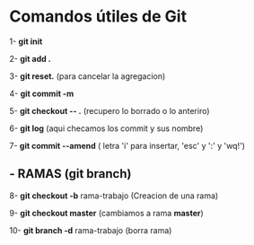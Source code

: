 # Comandos útiles de Git

1- **git init**

2- **git add .**

3- **git reset.**            (para cancelar la agregacion)

4- **git commit -m**

5- **git checkout -- .**     (recupero lo borrado o lo anteriro)

6- **git log**                    (aqui checamos los commit y sus nombre)

7- **git commit --amend**     ( letra 'i' para insertar, 'esc' y ':' y 'wq!')

## - RAMAS          (**git branch**)

8- **git checkout -b** rama-trabajo   (Creacion de una rama)

9- **git checkout master**                 (cambiamos a rama **master**)

10- **git branch -d** rama-trabajo     (borra rama)
